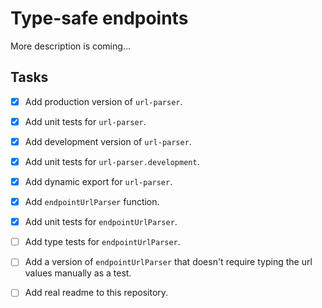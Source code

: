 # Type-safe endpoints

More description is coming...

## Tasks

- [x] Add production version of `url-parser`.
- [x] Add unit tests for `url-parser`.
- [x] Add development version of `url-parser`.
- [x] Add unit tests for `url-parser.development`.
- [x] Add dynamic export for `url-parser`.

- [x] Add `endpointUrlParser` function.
- [x] Add unit tests for `endpointUrlParser`.
- [ ] Add type tests for `endpointUrlParser`.

- [ ] Add a version of `endpointUrlParser` that doesn't require typing the url values manually as a test.
- [ ] Add real readme to this repository.
